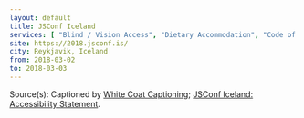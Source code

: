 ```yaml
---
layout: default
title: JSConf Iceland
services: [ "Blind / Vision Access", "Dietary Accommodation", "Code of Conduct", "Media Policy", "Service Animals Welcome", "Reserved Seating Near Stage", "Restrooms: All-Gender / Gender-Neutral", "Mobility Access", "Live Captioning" ]
site: https://2018.jsconf.is/
city: Reykjavik, Iceland
from: 2018-03-02
to: 2018-03-03
---
```


Source(s): Captioned by [White Coat Captioning](http://www.whitecoatcaptioning.com/); [JSConf Iceland: Accessibility Statement](https://2018.jsconf.is/accessibility/).
